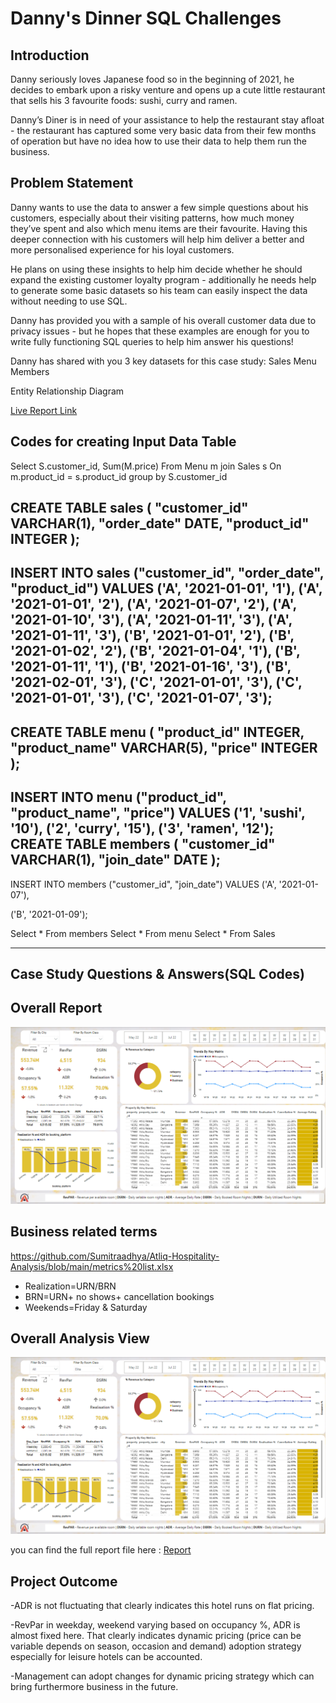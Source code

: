 # Danny's Dinner SQL Challenges

## Introduction

Danny seriously loves Japanese food so in the beginning of 2021, he decides to embark upon a risky venture and opens up a cute little restaurant that sells his 3 favourite foods: sushi, curry and ramen.

Danny’s Diner is in need of your assistance to help the restaurant stay afloat - the restaurant has captured some very basic data from their few months of operation but have no idea how to use their data to help them run the business.

## Problem Statement

Danny wants to use the data to answer a few simple questions about his customers, especially about their visiting patterns, how much money they’ve spent and also which menu items are their favourite. Having this deeper connection with his customers will help him deliver a better and more personalised experience for his loyal customers.

He plans on using these insights to help him decide whether he should expand the existing customer loyalty program - additionally he needs help to generate some basic datasets so his team can easily inspect the data without needing to use SQL.

Danny has provided you with a sample of his overall customer data due to privacy issues - but he hopes that these examples are enough for you to write fully functioning SQL queries to help him answer his questions!

Danny has shared with you 3 key datasets for this case study:
Sales
Menu
Members

Entity Relationship Diagram




[Live Report Link](https://app.powerbi.com/groups/me/reports/461950aa-6e4a-4a16-a76f-838145ff8ac8/6069fd5166468130bd4a?experience=power-bi)


## Codes for creating Input Data Table

Select S.customer_id, Sum(M.price)
From Menu m
join Sales s
On m.product_id = s.product_id
group by S.customer_id


  CREATE TABLE sales (
  "customer_id" VARCHAR(1),
  "order_date" DATE,
  "product_id" INTEGER
);
--------------------------------
INSERT INTO sales
  ("customer_id", "order_date", "product_id")
VALUES
  ('A', '2021-01-01', '1'),
  ('A', '2021-01-01', '2'),
  ('A', '2021-01-07', '2'),
  ('A', '2021-01-10', '3'),
  ('A', '2021-01-11', '3'),
  ('A', '2021-01-11', '3'),
  ('B', '2021-01-01', '2'),
  ('B', '2021-01-02', '2'),
  ('B', '2021-01-04', '1'),
  ('B', '2021-01-11', '1'),
  ('B', '2021-01-16', '3'),
  ('B', '2021-02-01', '3'),
  ('C', '2021-01-01', '3'),
  ('C', '2021-01-01', '3'),
  ('C', '2021-01-07', '3');
------------------------
CREATE TABLE menu (
  "product_id" INTEGER,
  "product_name" VARCHAR(5),
  "price" INTEGER
);
------------------------
INSERT INTO menu
  ("product_id", "product_name", "price")
VALUES
  ('1', 'sushi', '10'),
  ('2', 'curry', '15'),
  ('3', 'ramen', '12');
CREATE TABLE members (
  "customer_id" VARCHAR(1),
  "join_date" DATE
);
-----------------------
INSERT INTO members
  ("customer_id", "join_date")
VALUES
  ('A', '2021-01-07'),

  ('B', '2021-01-09');

Select *
From members
Select *
From menu
Select *
From Sales

------------------


## Case Study Questions & Answers(SQL Codes)






## Overall Report

![Overall Report.gif](https://github.com/Sumitraadhya/Atliq-Hospitality-Analysis/blob/main/Dashboard.png)


## Business related terms

https://github.com/Sumitraadhya/Atliq-Hospitality-Analysis/blob/main/metrics%20list.xlsx

- Realization=URN/BRN
- BRN=URN+ no shows+ cancellation bookings
- Weekends=Friday & Saturday

## Overall Analysis View

![Overall Report.gif](https://github.com/Sumitraadhya/Atliq-Hospitality-Analysis/blob/main/Dashboard.png)



you can find the full report file here : [Report](https://app.powerbi.com/groups/me/reports/461950aa-6e4a-4a16-a76f-838145ff8ac8/6069fd5166468130bd4a?experience=power-bi)


## Project Outcome

-ADR is not fluctuating that clearly indicates this hotel runs on flat pricing.

-RevPar in weekday, weekend varying based on occupancy %, ADR is almost fixed here. That clearly indicates dynamic pricing (price can be variable depends on season, occasion and demand) adoption strategy especially for leisure hotels can be accounted.

-Management can adopt changes for dynamic pricing strategy which can bring furthermore business in the future.









